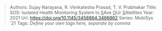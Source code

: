 > Authors: Sujay Narayana, R. Venkatesha Prasad, T. V. Prabhakar
> Title: SOS: Isolated Health Monitoring System to <u>S</u>Ave <u>O</u>Ur <u>S</u>Atellites
> Year: 2021
> Url: https://doi.org/10.1145/3458864.3466862
> Series: MobiSys '21
> Tags: *Define your own tags here, separate by comma*
